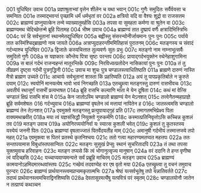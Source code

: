001	युधिष्ठिर उवाच
001a	प्रज्ञाश्रुताभ्यां वृत्तेन शीलेन च यथा भवान्
001c	गुणैः समुदितः सर्वैर्वयसा च समन्वितः
001e	तस्माद्भवन्तं पृच्छामि धर्मं धर्मभृतां वर
002a	क्षत्रियो यदि वा वैश्यः शूद्रो वा राजसत्तम
002c	ब्राह्मण्यं प्राप्नुयात्केन तन्मे व्याख्यातुमर्हसि
003a	तपसा वा सुमहता कर्मणा वा श्रुतेन वा
003c	ब्राह्मण्यमथ चेदिच्छेत्तन्मे ब्रूहि पितामह
004	भीष्म उवाच
004a	ब्राह्मण्यं तात दुष्प्रापं वर्णैः क्षत्रादिभिस्त्रिभिः
004c	परं हि सर्वभूतानां स्थानमेतद्युधिष्ठिर
005a	बह्वीस्तु संसरन्योनीर्जायमानः पुनः पुनः
005c	पर्याये तात कस्मिंश्चिद्ब्राह्मणो नाम जायते
006a	अत्राप्युदाहरन्तीममितिहासं पुरातनम्
006c	मतङ्गस्य च संवादं गर्दभ्याश्च युधिष्ठिर
007a	द्विजातेः कस्यचित्तात तुल्यवर्णः सुतः प्रभुः
007c	मतङ्गो नाम नाम्नाभूत्सर्वैः समुदितो गुणैः
008a	स यज्ञकारः कौन्तेय पित्रा सृष्टः परन्तप
008c	प्रायाद्गर्दभयुक्तेन रथेनेहाशुगामिना
009a	स बालं गर्दभं राजन्वहन्तं मातुरन्तिके
009c	निरविध्यत्प्रतोदेन नासिकायां पुनः पुनः
010a	तं तु तीव्रव्रणं दृष्ट्वा गर्दभी पुत्रगृद्धिनी
010c	उवाच मा शुचः पुत्र चण्डालस्त्वाधितिष्ठति
011a	ब्राह्मणे दारुणं नास्ति मैत्रो ब्राह्मण उच्यते
011c	आचार्यः सर्वभूतानां शास्ता किं प्रहरिष्यति
012a	अयं तु पापप्रकृतिर्बाले न कुरुते दयाम्
012c	स्वयोनिं मानयत्येष भावो भावं निगच्छति
013a	एतच्छ्रुत्वा मतङ्गस्तु दारुणं रासभीवचः
013c	अवतीर्य रथात्तूर्णं रासभीं प्रत्यभाषत
014a	ब्रूहि रासभि कल्याणि माता मे येन दूषिता
014c	कथं मां वेत्सि चण्डालं क्षिप्रं रासभि शंस मे
015a	केन जातोऽस्मि चण्डालो ब्राह्मण्यं येन मेऽनशत्
015c	तत्त्वेनैतन्महाप्राज्ञे ब्रूहि सर्वमशेषतः
016	गर्दभ्युवाच
016a	ब्राह्मण्यां वृषलेन त्वं मत्तायां नापितेन ह
016c	जातस्त्वमसि चण्डालो ब्राह्मण्यं तेन तेऽनशत्
017a	एवमुक्तो मतङ्गस्तु प्रत्युपायाद्गृहं प्रति
017c	तमागतमभिप्रेक्ष्य पिता वाक्यमथाब्रवीत्
018a	मया त्वं यज्ञसंसिद्धौ नियुक्तो गुरुकर्मणि
018c	कस्मात्प्रतिनिवृत्तोऽसि कच्चिन्न कुशलं तव
019	मतङ्ग उवाच
019a	अयोनिरग्र्ययोनिर्वा यः स्यात्स कुशली भवेत्
019c	कुशलं तु कुतस्तस्य यस्येयं जननी पितः
020a	ब्राह्मण्यां वृषलाज्जातं पितर्वेदयतीह माम्
020c	अमानुषी गर्दभीयं तस्मात्तप्स्ये तपो महत्
021a	एवमुक्त्वा स पितरं प्रतस्थे कृतनिश्चयः
021c	ततो गत्वा महारण्यमतप्यत महत्तपः
022a	ततः सन्तापयामास विबुधांस्तपसान्वितः
022c	मतङ्गः सुसुखं प्रेप्सुः स्थानं सुचरितादपि
023a	तं तथा तपसा युक्तमुवाच हरिवाहनः
023c	मतङ्ग तप्यसे किं त्वं भोगानुत्सृज्य मानुषान्
024a	वरं ददानि ते हन्त वृणीष्व त्वं यदिच्छसि
024c	यच्चाप्यवाप्यमन्यत्ते सर्वं प्रब्रूहि माचिरम्
025	मतङ्ग उवाच
025a	ब्राह्मण्यं कामयानोऽहमिदमारब्धवांस्तपः
025c	गच्छेयं तदवाप्येह वर एष वृतो मया
026a	एतच्छ्रुत्वा तु वचनं तमुवाच पुरन्दरः
026c	ब्राह्मण्यं प्रार्थयानस्त्वमप्राप्यमकृतात्मभिः
027a	श्रेष्ठं यत्सर्वभूतेषु तपो यन्नातिवर्तते
027c	तदग्र्यं प्रार्थयानस्त्वमचिराद्विनशिष्यसि
028a	देवतासुरमर्त्येषु यत्पवित्रं परं स्मृतम्
028c	चण्डालयोनौ जातेन न तत्प्राप्यं कथञ्चन
